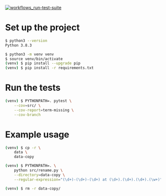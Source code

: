[![workflows_run-test-suite](https://github.com/kaloyan-marinov/rename/actions/workflows/run-test-suite.yml/badge.svg)](https://github.com/kaloyan-marinov/rename/actions/workflows/run-test-suite.yml)

# Set up the project
```bash
$ python3 --version
Python 3.8.3

$ python3 -m venv venv
$ source venv/bin/activate
(venv) $ pip install --upgrade pip
(venv) $ pip install -r requirements.txt
```

# Run the tests
```bash
(venv) $ PYTHONPATH=. pytest \
    --cov=src/ \
    --cov-report=term-missing \
    --cov-branch
```

# Example usage
```bash
(venv) $ cp -r \
    data \
    data-copy

(venv) $ PYTHONPATH=. \
    python src/rename.py \
    --directory=data-copy \
    --regular-expression="(\d+)-(\d+)-(\d+) at (\d+).(\d+).(\d+).(\w+)"

(venv) $ rm -r data-copy/
```
